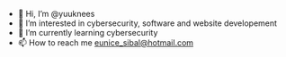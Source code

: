- 👋 Hi, I’m @yuuknees
- 👀 I’m interested in cybersecurity, software and website developement
- 🌱 I’m currently learning cybersecurity
- 📫 How to reach me eunice_sibal@hotmail.com

<!---
yuuknees/yuuknees is a ✨ special ✨ repository because its `README.md` (this file) appears on your GitHub profile.
You can click the Preview link to take a look at your changes.
--->
